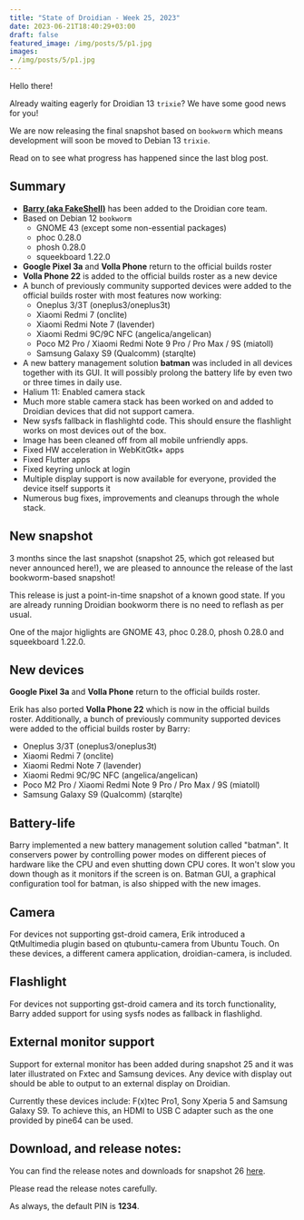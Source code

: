 ```yaml
---
title: "State of Droidian - Week 25, 2023"
date: 2023-06-21T18:40:29+03:00
draft: false
featured_image: /img/posts/5/p1.jpg
images:
- /img/posts/5/p1.jpg
---
```


Hello there!

Already waiting eagerly for Droidian 13 `trixie`? We have some good news for you!

We are now releasing the final snapshot based on `bookworm` which means development will soon be moved to Debian 13 `trixie`.

Read on to see what progress has happened since the last blog post.

<!--more-->

## Summary

* [**Barry (aka FakeShell)**](https://github.com/FakeShell) has been added to the Droidian core team.
* Based on Debian 12 `bookworm`
  * GNOME 43 (except some non-essential packages)
  * phoc 0.28.0
  * phosh 0.28.0
  * squeekboard 1.22.0
* **Google Pixel 3a** and **Volla Phone** return to the official builds roster
* **Volla Phone 22** is added to the official builds roster as a new device
* A bunch of previously community supported devices were added to the official builds roster with most features now working: 
  * Oneplus 3/3T (oneplus3/oneplus3t)
  * Xiaomi Redmi 7 (onclite)
  * Xiaomi Redmi Note 7 (lavender)
  * Xiaomi Redmi 9C/9C NFC (angelica/angelican)
  * Poco M2 Pro / Xiaomi Redmi Note 9 Pro / Pro Max / 9S (miatoll)
  * Samsung Galaxy S9 (Qualcomm) (starqlte)
* A new battery management solution **batman** was included in all devices together with its GUI. It will possibly prolong the battery life by even two or three times in daily use.
* Halium 11: Enabled camera stack
* Much more stable camera stack has been worked on and added to Droidian devices that did not support camera.
* New sysfs fallback in flashlightd code. This should ensure the flashlight works on most devices out of the box.
* Image has been cleaned off from all mobile unfriendly apps.
* Fixed HW acceleration in WebKitGtk+ apps
* Fixed Flutter apps
* Fixed keyring unlock at login
* Multiple display support is now available for everyone, provided the device itself supports it
* Numerous bug fixes, improvements and cleanups through the whole stack.

## New snapshot

3 months since the last snapshot (snapshot 25, which got released but never announced here!), we are pleased to announce the release of the last bookworm-based snapshot!

This release is just a point-in-time snapshot of a known good state. If you are already running Droidian bookworm there is no need to reflash as per usual.

One of the major higlights are GNOME 43, phoc 0.28.0, phosh 0.28.0 and squeekboard 1.22.0.

## New devices

**Google Pixel 3a** and **Volla Phone** return to the official builds roster. 

Erik has also ported **Volla Phone 22** which is now in the official builds roster. Additionally, a bunch of previously community supported devices were added to the official builds roster by Barry:
* Oneplus 3/3T (oneplus3/oneplus3t)
* Xiaomi Redmi 7 (onclite)
* Xiaomi Redmi Note 7 (lavender)
* Xiaomi Redmi 9C/9C NFC (angelica/angelican)
* Poco M2 Pro / Xiaomi Redmi Note 9 Pro / Pro Max / 9S (miatoll)
* Samsung Galaxy S9 (Qualcomm) (starqlte)

## Battery-life

Barry implemented a new battery management solution called "batman". It conservers power by controlling power modes on different pieces of hardware like the CPU and even shutting down CPU cores. It won't slow you down though as it monitors if the screen is on. Batman GUI, a graphical configuration tool for batman, is also shipped with the new images.

## Camera

For devices not supporting gst-droid camera, Erik introduced a QtMultimedia plugin based on qtubuntu-camera from Ubuntu Touch. On these devices, a different camera application, droidian-camera, is included.

## Flashlight

For devices not supporting gst-droid camera and its torch functionality, Barry added support for using sysfs nodes as fallback in flashlighd.

## External monitor support

Support for external monitor has been added during snapshot 25 and it was later illustrated on Fxtec and Samsung devices. Any device with display out should be able to output to an external display on Droidian.

Currently these devices include: F(x)tec Pro1, Sony Xperia 5 and Samsung Galaxy S9. To achieve this, an HDMI to USB C adapter such as the one provided by pine64 can be used.

## Download, and release notes:

You can find the release notes and downloads for snapshot 26 [here](https://github.com/droidian-images/droidian/releases/tag/droidian%2Fbookworm%2F26).

Please read the release notes carefully.

As always, the default PIN is **1234**.
